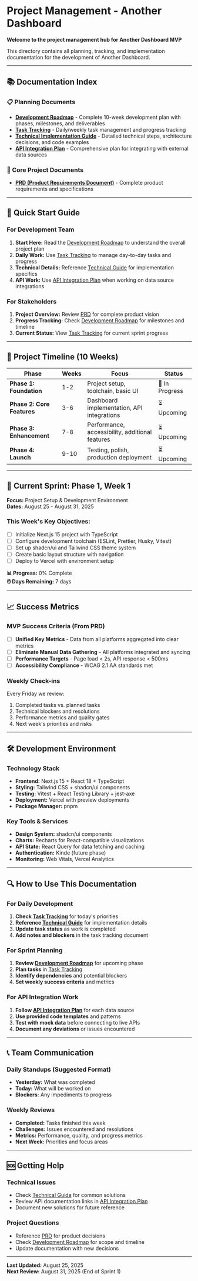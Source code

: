 # Project Management - Another Dashboard

**Welcome to the project management hub for Another Dashboard MVP**

This directory contains all planning, tracking, and implementation documentation for the development of Another Dashboard.

---

## 📚 Documentation Index

### 📋 Planning Documents
- **[Development Roadmap](./development-roadmap.md)** - Complete 10-week development plan with phases, milestones, and deliverables
- **[Task Tracking](./task-tracking.md)** - Daily/weekly task management and progress tracking  
- **[Technical Implementation Guide](./technical-guide.md)** - Detailed technical steps, architecture decisions, and code examples
- **[API Integration Plan](./api-integration-plan.md)** - Comprehensive plan for integrating with external data sources

### 🎯 Core Project Documents
- **[PRD (Product Requirements Document)](../PRD.md)** - Complete product requirements and specifications

---

## 🚀 Quick Start Guide

### For Development Team
1. **Start Here:** Read the [Development Roadmap](./development-roadmap.md) to understand the overall project plan
2. **Daily Work:** Use [Task Tracking](./task-tracking.md) to manage day-to-day tasks and progress
3. **Technical Details:** Reference [Technical Guide](./technical-guide.md) for implementation specifics
4. **API Work:** Use [API Integration Plan](./api-integration-plan.md) when working on data source integrations

### For Stakeholders
1. **Project Overview:** Review [PRD](../PRD.md) for complete product vision
2. **Progress Tracking:** Check [Development Roadmap](./development-roadmap.md) for milestones and timeline
3. **Current Status:** View [Task Tracking](./task-tracking.md) for current sprint progress

---

## 📅 Project Timeline (10 Weeks)

| Phase | Weeks | Focus | Status |
|-------|-------|-------|---------|
| **Phase 1: Foundation** | 1-2 | Project setup, toolchain, basic UI | 🔄 In Progress |
| **Phase 2: Core Features** | 3-6 | Dashboard implementation, API integrations | ⏳ Upcoming |  
| **Phase 3: Enhancement** | 7-8 | Performance, accessibility, additional features | ⏳ Upcoming |
| **Phase 4: Launch** | 9-10 | Testing, polish, production deployment | ⏳ Upcoming |

---

## 🎯 Current Sprint: Phase 1, Week 1
**Focus:** Project Setup & Development Environment  
**Dates:** August 25 - August 31, 2025

### This Week's Key Objectives:
- [ ] Initialize Next.js 15 project with TypeScript
- [ ] Configure development toolchain (ESLint, Prettier, Husky, Vitest)  
- [ ] Set up shadcn/ui and Tailwind CSS theme system
- [ ] Create basic layout structure with navigation
- [ ] Deploy to Vercel with environment setup

**📊 Progress:** 0% Complete  
**⏰ Days Remaining:** 7 days

---

## 📈 Success Metrics

### MVP Success Criteria (From PRD)
- [ ] **Unified Key Metrics** - Data from all platforms aggregated into clear metrics
- [ ] **Eliminate Manual Data Gathering** - All platforms integrated and syncing
- [ ] **Performance Targets** - Page load < 2s, API response < 500ms
- [ ] **Accessibility Compliance** - WCAG 2.1 AA standards met

### Weekly Check-ins
Every Friday we review:
1. Completed tasks vs. planned tasks
2. Technical blockers and resolutions
3. Performance metrics and quality gates
4. Next week's priorities and risks

---

## 🛠️ Development Environment

### Technology Stack
- **Frontend:** Next.js 15 + React 18 + TypeScript
- **Styling:** Tailwind CSS + shadcn/ui components  
- **Testing:** Vitest + React Testing Library + jest-axe
- **Deployment:** Vercel with preview deployments
- **Package Manager:** pnpm

### Key Tools & Services
- **Design System:** shadcn/ui components
- **Charts:** Recharts for React-compatible visualizations
- **API State:** React Query for data fetching and caching
- **Authentication:** Kinde (future phase)
- **Monitoring:** Web Vitals, Vercel Analytics

---

## 🔍 How to Use This Documentation

### For Daily Development
1. **Check [Task Tracking](./task-tracking.md)** for today's priorities
2. **Reference [Technical Guide](./technical-guide.md)** for implementation details  
3. **Update task status** as work is completed
4. **Add notes and blockers** in the task tracking document

### For Sprint Planning
1. **Review [Development Roadmap](./development-roadmap.md)** for upcoming phase
2. **Plan tasks** in [Task Tracking](./task-tracking.md)
3. **Identify dependencies** and potential blockers
4. **Set weekly success criteria** and metrics

### For API Integration Work
1. **Follow [API Integration Plan](./api-integration-plan.md)** for each data source
2. **Use provided code templates** and patterns
3. **Test with mock data** before connecting to live APIs
4. **Document any deviations** or issues encountered

---

## 📞 Team Communication

### Daily Standups (Suggested Format)
- **Yesterday:** What was completed
- **Today:** What will be worked on  
- **Blockers:** Any impediments to progress

### Weekly Reviews
- **Completed:** Tasks finished this week
- **Challenges:** Issues encountered and resolutions
- **Metrics:** Performance, quality, and progress metrics
- **Next Week:** Priorities and focus areas

---

## 🆘 Getting Help

### Technical Issues
- Check [Technical Guide](./technical-guide.md) for common solutions
- Review API documentation links in [API Integration Plan](./api-integration-plan.md)
- Document new solutions for future reference

### Project Questions  
- Reference [PRD](../PRD.md) for product decisions
- Check [Development Roadmap](./development-roadmap.md) for scope and timeline
- Update documentation with new decisions

---

**Last Updated:** August 25, 2025  
**Next Review:** August 31, 2025 (End of Sprint 1)

